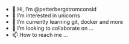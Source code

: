 - 👋 Hi, I’m @petterbergstromconsid
- 👀 I’m interested in unicorns
- 🌱 I’m currently learning git, docker and more
- 💞️ I’m looking to collaborate on ...
- 📫 How to reach me ...

<!---
petterbergstromconsid/petterbergstromconsid is a ✨ special ✨ repository because its `README.md` (this file) appears on your GitHub profile.
You can click the Preview link to take a look at your changes.
--->
